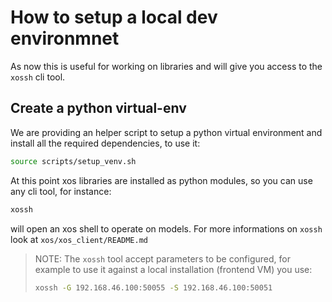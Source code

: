 # How to setup a local dev environmnet

As now this is useful for working on libraries and will give you access to the `xossh` cli tool.

## Create a python virtual-env

We are providing an helper script to setup a python virtual environment and install all the required dependencies, to use it: 
```bash
source scripts/setup_venv.sh
```

At this point xos libraries are installed as python modules, so you can use any cli tool, for instance:
```bash
xossh
```
will open an xos shell to operate on models.
For more informations on `xossh` look at `xos/xos_client/README.md`

>NOTE: The `xossh` tool accept parameters to be configured, for example to use it against a local installation (frontend VM) you use:
>```bash
> xossh -G 192.168.46.100:50055 -S 192.168.46.100:50051
>```
